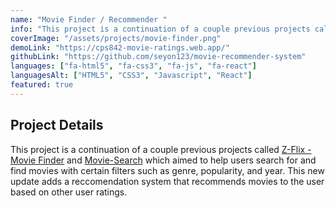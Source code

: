 ```yaml
---
name: "Movie Finder / Recommender "
info: "This project is a continuation of a couple previous projects called Z-Flix - Movie Finder and Movie-Search which aimed to help users search for and find movies with certain filters such as genre, popularity, and year. This new update adds a reccomendation system that recommends movies to the user based on other user ratings."
coverImage: "/assets/projects/movie-finder.png"
demoLink: "https://cps842-movie-ratings.web.app/"
githubLink: "https://github.com/seyon123/movie-recommender-system"
languages: ["fa-html5", "fa-css3", "fa-js", "fa-react"]
languagesAlt: ["HTML5", "CSS3", "Javascript", "React"]
featured: true
---
```


## Project Details

This project is a continuation of a couple previous projects called [Z-Flix - Movie Finder](https://github.com/seyon123/movie-finder) and [Movie-Search](https://github.com/seyon123/Movie-Search) which aimed to help users search for and find movies with certain filters such as genre, popularity, and year. This new update adds a reccomendation system that recommends movies to the user based on other user ratings.
